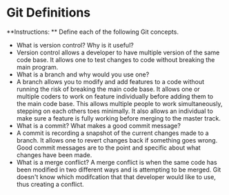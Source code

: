 # Git Definitions

**Instructions: ** Define each of the following Git concepts.

* What is version control?  Why is it useful?
* Version control allows a developer to have multiple version of the same code base. It allows one to test changes to code without breaking the main program.
* What is a branch and why would you use one?
* A branch allows you to modify and add features to a code without running the risk of breaking the main code base. It allows one or multiple coders to work on feature individually before adding them to the main code base. This allows multiple people to work simultaneously, stepping on each others toes minimally. It also allows an individual to make sure a feature is fully working before merging to the master track.
* What is a commit? What makes a good commit message?
* A commit is recording a snapshot of the current changes made to a branch. It allows one to revert changes back if something goes wrong. Good commit messages are to the point and specific about what changes have been made.
* What is a merge conflict?
A merge conflict is when the same code has been modified in two different ways and is attempting to be merged. Git doesn't know which modifcation that that developer would like to use, thus creating a conflict.